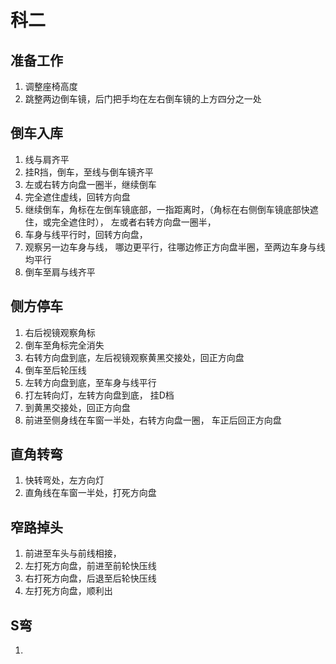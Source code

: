 # 科二

## 准备工作
1. 调整座椅高度
2. 跳整两边倒车镜，后门把手均在左右倒车镜的上方四分之一处

## 倒车入库
1. 线与肩齐平
2. 挂R挡，倒车，至线与倒车镜齐平
3. 左或右转方向盘一圈半，继续倒车
4. 完全遮住虚线，回转方向盘
5. 继续倒车，角标在左倒车镜底部，一指距离时，（角标在右侧倒车镜底部快遮住，或完全遮住时）， 左或者右转方向盘一圈半，
6. 车身与线平行时，回转方向盘，
7. 观察另一边车身与线， 哪边更平行，往哪边修正方向盘半圈，至两边车身与线均平行
8. 倒车至肩与线齐平

## 侧方停车
1. 右后视镜观察角标
2. 倒车至角标完全消失
3. 右转方向盘到底，左后视镜观察黄黑交接处，回正方向盘
4. 倒车至后轮压线
5. 左转方向盘到底，至车身与线平行
6. 打左转向灯，左转方向盘到底， 挂D档
7. 到黄黑交接处，回正方向盘
8. 前进至侧身线在车窗一半处，右转方向盘一圈， 车正后回正方向盘

## 直角转弯
1. 快转弯处，左方向灯
2. 直角线在车窗一半处，打死方向盘

## 窄路掉头
1. 前进至车头与前线相接，
2. 左打死方向盘，前进至前轮快压线
3. 右打死方向盘，后退至后轮快压线
4. 左打死方向盘，顺利出

## S弯
1. 